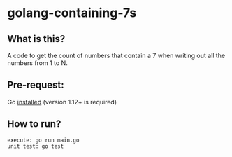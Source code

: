 # golang-containing-7s

## What is this?
A code to get the count of numbers that contain a 7 when writing out all the numbers from 1 to N.

## Pre-request:
Go [installed](https://golang.org/doc/install) (version 1.12+ is required)

## How to run?
```
execute: go run main.go
unit test: go test
```
